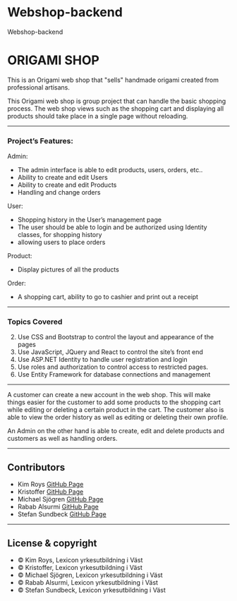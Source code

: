 # Webshop-backend
Webshop-backend


# ORIGAMI SHOP

This is an Origami web shop that "sells" handmade origami created from professional artisans.

This Origami web shop is group project that can handle the basic shopping process.
The web shop views such as the shopping cart and displaying all products should
take place in a single page without reloading.

---

### Project’s Features:

Admin:
- The admin interface is able to edit products, users, orders, etc..
- Ability to create and edit Users
- Ability to create and edit Products
- Handling and change orders

User:
- Shopping history in the User’s management page
- The user should be able to login and be authorized using Identity classes, for shopping history
- allowing users to place orders

Product:
- Display pictures of all the products

Order:
- A shopping cart, ability to go to cashier and print out a receipt

---

### Topics Covered

2.	Use CSS and Bootstrap to control the layout and appearance of the pages
3.	Use JavaScript, JQuery and React to control the site’s front end
5.	Use ASP.NET Identity to handle user registration and login
6.	Use roles and authorization to control access to restricted pages.
7.	Use Entity Framework for database connections and management

---

A customer can create a new account in the web shop.
This will make things easier for the customer to add some products to the shopping cart
while editing or deleting a certain product in the cart. The customer also is able to view the order history
as well as editing or deleting their own profile.

An Admin on the other hand is able to create, edit and delete products and customers as well as handling orders.

---
## Contributors

- Kim Roys [GitHub Page](https://github.com/KimRoys)
- Kristoffer [GitHub Page](https://github.com/Nekooos)
- Michael Sjögren [GitHub Page](https://github.com/Michael-Sjogren)
- Rabab Alsurmi [GitHub Page](https://github.com/Rababalsurmi)
- Stefan Sundbeck [GitHub Page](https://github.com/nisseka)
---
## License & copyright

* © Kim Roys, Lexicon yrkesutbildning i Väst
* © Kristoffer, Lexicon yrkesutbildning i Väst
* © Michael Sjögren, Lexicon yrkesutbildning i Väst
* © Rabab Alsurmi, Lexicon yrkesutbildning i Väst
* © Stefan Sundbeck, Lexicon yrkesutbildning i Väst

